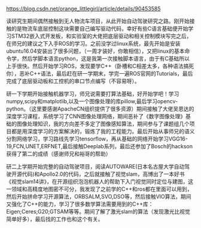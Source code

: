 https://blog.csdn.net/orange_littlegirl/article/details/90453585


读研究生期间偶然接触到无人物流车项目，从此开始自动驾驶研究之路。刚开始接触的是物流车底层控制这块需要自己编写驱动代码，幸好有些C语言基础便开始学习STM32嵌入式开发板，和实验室的大佬把底层驱动和相关控制模块写完之后，在师兄的建议之下入手ROS的学习。之前没学过linux系统，最先开始是安装ubuntu16.04安装出了很多问题，（一周才装好，你敢相信），又把linux的基本命令学，然后学脚本语言python，这是我第一次接触脚本语言，由于有C基础所以上手很快。然后开始学习ROS，发现要学C++（卧槽和C相差太多，各种语法搞死你），恶补C++语法，最后赶在研一学期末，学完一遍ROS官网的Tutorials，最后完成了底层驱动板和工控机的串口节点编写（不容易呀）。

研一下学期开始接触机器学习，师兄说需要打算法基础，好开始学吧！学习numpy,scipy和matplotlib,以及一个图像处理的库pillow,最后学习opencv-python。（这里要感谢ApacheCN组织提供了很多资源）期间接触了大佬吴恩达的深度学习课程，系统学习了CNN图像处理网络，期间恶补了《数字图像处理》基础的图像处理知识，我的方向差不多定了图像感知算法，期间参与了课题组几个项目都是用深度学习的方案解决的，锻炼了我的工程能力。最后开始从事师兄的语义分割网络学习，学习路线先学习tensorflow，再从基础的网络开始学习VGG16-19,FCN,UNET,ERFNET,最后接触Deeplab系列，最后还参加了Bosch的hackson获得了第二的成绩（感谢师兄和裕哥的帮助）

研二上学期开始完整的自动驾驶项目，阅读AUTOWARE(日本名古屋大学自动驾驶开源代码)和Apollo2.0的代码，之后就接触了视觉slam，高博出了一本好书《视觉slam14讲》，在开源组织泡泡机器人的帮助下入门视觉同时定位与建图，这一领域和高精度地图密不可分，我发现了之前学的C++和ros都在里面可以用到，然后开始拼命学习开源算法，ORBSALM,SVO,DSO等，然后接触VIO算法，期间又强化了C++的能力，学习了很多数学算法需要用到的C++库：Eigen;Ceres;G20;GTSAM等等。期间了解了激光slam的算法（发现激光比视觉简单好多），最后找的工作也和这个有关。
